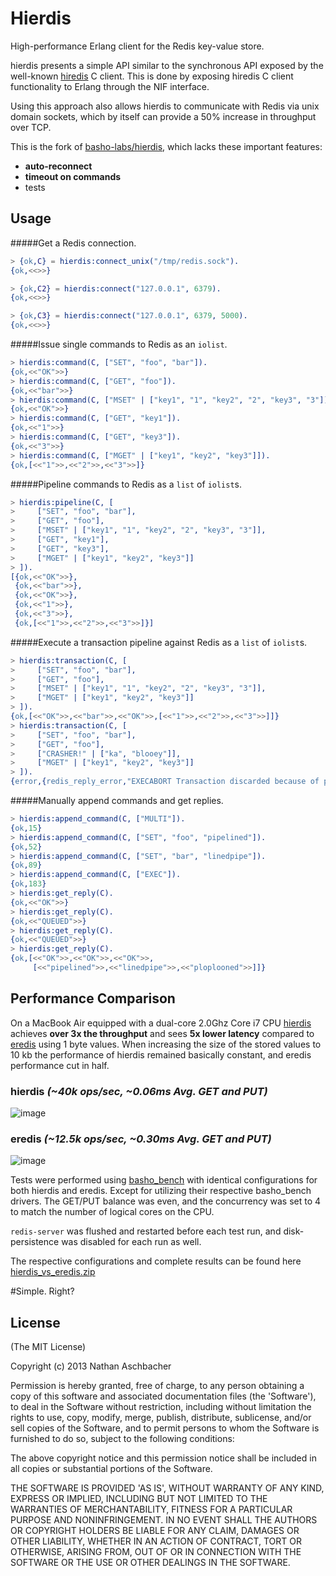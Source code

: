 # Hierdis

High-performance Erlang client for the Redis key-value store.

hierdis presents a simple API similar to the synchronous API exposed by the well-known [hiredis](https://github.com/redis/hiredis) C client.  This is done by exposing hiredis C client functionality to Erlang through the NIF interface.

Using this approach also allows hierdis to communicate with Redis via unix domain sockets, which by itself can provide a 50% increase in throughput over TCP.

This is the fork of [basho-labs/hierdis](https://github.com/basho-labs/hierdis), which lacks these important features:

* **auto-reconnect**
* **timeout on commands**
* tests

## Usage

#####Get a Redis connection.

```erl
> {ok,C} = hierdis:connect_unix("/tmp/redis.sock").
{ok,<<>>}

> {ok,C2} = hierdis:connect("127.0.0.1", 6379).
{ok,<<>>}

> {ok,C3} = hierdis:connect("127.0.0.1", 6379, 5000).
{ok,<<>>}
```

#####Issue single commands to Redis as an `iolist`.

```erl
> hierdis:command(C, ["SET", "foo", "bar"]).
{ok,<<"OK">>}
> hierdis:command(C, ["GET", "foo"]).
{ok,<<"bar">>}
> hierdis:command(C, ["MSET" | ["key1", "1", "key2", "2", "key3", "3"]]).
{ok,<<"OK">>}
> hierdis:command(C, ["GET", "key1"]).
{ok,<<"1">>}
> hierdis:command(C, ["GET", "key3"]).
{ok,<<"3">>}
> hierdis:command(C, ["MGET" | ["key1", "key2", "key3"]]).
{ok,[<<"1">>,<<"2">>,<<"3">>]}
```

#####Pipeline commands to Redis as a `list` of `iolist`s.

```erl
> hierdis:pipeline(C, [
>     ["SET", "foo", "bar"],
>     ["GET", "foo"],
>     ["MSET" | ["key1", "1", "key2", "2", "key3", "3"]],
>     ["GET", "key1"],
>     ["GET", "key3"],
>     ["MGET" | ["key1", "key2", "key3"]]
> ]).
[{ok,<<"OK">>},
 {ok,<<"bar">>},
 {ok,<<"OK">>},
 {ok,<<"1">>},
 {ok,<<"3">>},
 {ok,[<<"1">>,<<"2">>,<<"3">>]}]
```

#####Execute a transaction pipeline against Redis as a `list` of `iolist`s.

```erl
> hierdis:transaction(C, [
>     ["SET", "foo", "bar"],
>     ["GET", "foo"],
>     ["MSET" | ["key1", "1", "key2", "2", "key3", "3"]],
>     ["MGET" | ["key1", "key2", "key3"]]
> ]).
{ok,[<<"OK">>,<<"bar">>,<<"OK">>,[<<"1">>,<<"2">>,<<"3">>]]}
> hierdis:transaction(C, [
>     ["SET", "foo", "bar"],
>     ["GET", "foo"],
>     ["CRASHER!" | ["ka", "blooey"]],
>     ["MGET" | ["key1", "key2", "key3"]]
> ]).
{error,{redis_reply_error,"EXECABORT Transaction discarded because of previous errors."}}
```

#####Manually append commands and get replies.

```erl
> hierdis:append_command(C, ["MULTI"]).
{ok,15}
> hierdis:append_command(C, ["SET", "foo", "pipelined"]).
{ok,52}
> hierdis:append_command(C, ["SET", "bar", "linedpipe"]).
{ok,89}
> hierdis:append_command(C, ["EXEC"]).
{ok,183}
> hierdis:get_reply(C).
{ok,<<"OK">>}
> hierdis:get_reply(C).
{ok,<<"QUEUED">>}
> hierdis:get_reply(C).
{ok,<<"QUEUED">>}
> hierdis:get_reply(C).
{ok,[<<"OK">>,<<"OK">>,<<"OK">>,
     [<<"pipelined">>,<<"linedpipe">>,<<"ploplooned">>]]}
```

## Performance Comparison

On a MacBook Air equipped with a dual-core 2.0Ghz Core i7 CPU [hierdis](https://github.com/nathanaschbacher/hierdis) achieves __over 3x the throughput__ and sees __5x lower latency__ compared to [eredis](https://github.com/wooga/eredis) using 1 byte values.  When increasing the size of the stored values to 10 kb the performance of hierdis remained basically constant, and eredis performance cut in half.

### hierdis _(~40k ops/sec, ~0.06ms Avg. GET and PUT)_

![image](http://8f924b3a90f48795da10-9641d055ebc6aa017a8465b739bd1db3.r19.cf1.rackcdn.com/hierdis_5min_4workers/summary.png)

### eredis _(~12.5k ops/sec, ~0.30ms Avg. GET and PUT)_

![image](http://8f924b3a90f48795da10-9641d055ebc6aa017a8465b739bd1db3.r19.cf1.rackcdn.com/eredis_5min_4workers/summary.png)

Tests were performed using [basho_bench](https://github.com/basho/basho_bench) with identical configurations for both hierdis and eredis.  Except for utilizing their respective basho_bench drivers.  The GET/PUT balance was even, and the concurrency was set to 4 to match the number of logical cores on the CPU.

`redis-server` was flushed and restarted before each test run, and disk-persistence was disabled for each run as well.

The respective configurations and complete results can be found here [hierdis_vs_eredis.zip](http://8f924b3a90f48795da10-9641d055ebc6aa017a8465b739bd1db3.r19.cf1.rackcdn.com/hierdis_vs_eredis.zip)

#Simple. Right?

## License

(The MIT License)

Copyright (c) 2013 Nathan Aschbacher

Permission is hereby granted, free of charge, to any person obtaining
a copy of this software and associated documentation files (the
'Software'), to deal in the Software without restriction, including
without limitation the rights to use, copy, modify, merge, publish,
distribute, sublicense, and/or sell copies of the Software, and to
permit persons to whom the Software is furnished to do so, subject to
the following conditions:

The above copyright notice and this permission notice shall be
included in all copies or substantial portions of the Software.

THE SOFTWARE IS PROVIDED 'AS IS', WITHOUT WARRANTY OF ANY KIND,
EXPRESS OR IMPLIED, INCLUDING BUT NOT LIMITED TO THE WARRANTIES OF
MERCHANTABILITY, FITNESS FOR A PARTICULAR PURPOSE AND NONINFRINGEMENT.
IN NO EVENT SHALL THE AUTHORS OR COPYRIGHT HOLDERS BE LIABLE FOR ANY
CLAIM, DAMAGES OR OTHER LIABILITY, WHETHER IN AN ACTION OF CONTRACT,
TORT OR OTHERWISE, ARISING FROM, OUT OF OR IN CONNECTION WITH THE
SOFTWARE OR THE USE OR OTHER DEALINGS IN THE SOFTWARE.
